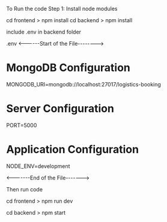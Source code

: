 To Run the code 
Step 1: Install node modules 

cd frontend > npm install
cd backend > npm install

include .env in backend folder 

.env 
<------Start of the File-------->

# MongoDB Configuration
MONGODB_URI=mongodb://localhost:27017/logistics-booking

# Server Configuration
PORT=5000

# Application Configuration
NODE_ENV=development


<-------End of the File------->


Then run code 

cd frontend > npm run dev

cd backend > npm start
